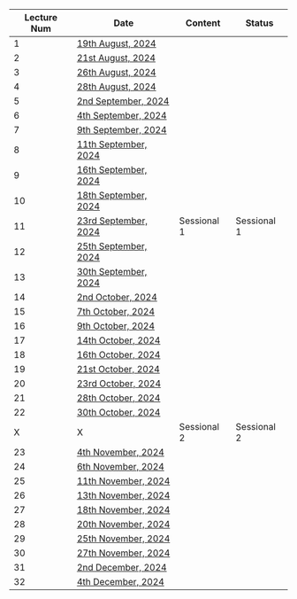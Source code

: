 | Lecture Num | Date                                                                              | Content     | Status      |
| ----------- | --------------------------------------------------------------------------------- | ----------- | ----------- |
| 1           | [19th August, 2024](SSD/Class%20Notes/1%20-%20SSD%2019th%20August,%202024)        |             |             |
| 2           | [21st August, 2024](SSD/Class%20Notes/2%20-%20SSD%2021st%20August,%202024)        |             |             |
| 3           | [26th August, 2024](SSD/Class%20Notes/3%20-%20SSD%2026th%20August,%202024)        |             |             |
| 4           | [28th August, 2024](SSD/Class%20Notes/4%20-%20SSD%2028th%20August,%202024)        |             |             |
| 5           | [2nd September, 2024](SSD/Class%20Notes/5%20-%20SSD%202nd%20September,%202024)    |             |             |
| 6           | [4th September, 2024](SSD/Class%20Notes/6%20-%20SSD%204th%20September,%202024)    |             |             |
| 7           | [9th September, 2024](SSD/Class%20Notes/7%20-%20SSD%209th%20September,%202024)    |             |             |
| 8           | [11th September, 2024](SSD/Class%20Notes/8%20-%20SSD%2011th%20September,%202024)  |             |             |
| 9           | [16th September, 2024](SSD/Class%20Notes/9%20-%20SSD%2016th%20September,%202024)  |             |             |
| 10          | [18th September, 2024](SSD/Class%20Notes/10%20-%20SSD%2018th%20September,%202024) |             |             |
| 11          | [23rd September, 2024](SSD/Class%20Notes/11%20-%20SSD%2023rd%20September,%202024) | Sessional 1 | Sessional 1 |
| 12          | [25th September, 2024](SSD/Class%20Notes/12%20-%20SSD%2025th%20September,%202024) |             |             |
| 13          | [30th September, 2024](SSD/Class%20Notes/13%20-%20SSD%2030th%20September,%202024) |             |             |
| 14          | [2nd October, 2024](SSD/Class%20Notes/14%20-%20SSD%202nd%20October,%202024)       |             |             |
| 15          | [7th October, 2024](SSD/Class%20Notes/15%20-%20SSD%207th%20October,%202024)       |             |             |
| 16          | [9th October, 2024](SSD/Class%20Notes/16%20-%20SSD%209th%20October,%202024)       |             |             |
| 17          | [14th October, 2024](SSD/Class%20Notes/17%20-%20SSD%2014th%20October,%202024)     |             |             |
| 18          | [16th October, 2024](SSD/Class%20Notes/18%20-%20SSD%2016th%20October,%202024)     |             |             |
| 19          | [21st October, 2024](SSD/Class%20Notes/19%20-%20SSD%2021st%20October,%202024)     |             |             |
| 20          | [23rd October, 2024](SSD/Class%20Notes/20%20-%20SSD%2023rd%20October,%202024)     |             |             |
| 21          | [28th October, 2024](SSD/Class%20Notes/21%20-%20SSD%2028th%20October,%202024)     |             |             |
| 22          | [30th October, 2024](SSD/Class%20Notes/22%20-%20SSD%2030th%20October,%202024)     |             |             |
| X           | X                                                                                 | Sessional 2 | Sessional 2 |
| 23          | [4th November, 2024](SSD/Class%20Notes/23%20-%20SSD%204th%20November,%202024)     |             |             |
| 24          | [6th November, 2024](SSD/Class%20Notes/24%20-%20SSD%206th%20November,%202024)     |             |             |
| 25          | [11th November, 2024](SSD/Class%20Notes/25%20-%20SSD%2011th%20November,%202024)   |             |             |
| 26          | [13th November, 2024](SSD/Class%20Notes/26%20-%20SSD%2013th%20November,%202024)   |             |             |
| 27          | [18th November, 2024](SSD/Class%20Notes/27%20-%20SSD%2018th%20November,%202024)   |             |             |
| 28          | [20th November, 2024](SSD/Class%20Notes/28%20-%20SSD%2020th%20November,%202024)   |             |             | 
| 29          | [25th November, 2024](SSD/Class%20Notes/29%20-%20SSD%2025th%20November,%202024)   |             |             |
| 30          | [27th November, 2024](SSD/Class%20Notes/30%20-%20SSD%2027th%20November,%202024)   |             |             |
| 31          | [2nd December, 2024](SSD/Class%20Notes/31%20-%20SSD%202nd%20December,%202024)     |             |             |
| 32          | [4th December, 2024](SSD/Class%20Notes/32%20-%20SSD%204th%20December,%202024)     |             |             |